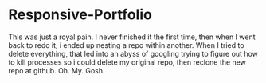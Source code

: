 # Responsive-Portfolio
This was just a royal pain.  I never finished it the first time, then when I went back to redo it, i ended up nesting a repo within another.  When I tried to delete everything, that led into an abyss of googling trying to figure out how to kill processes so i could delete my original repo, then reclone the new repo at github.  Oh. My. Gosh.  